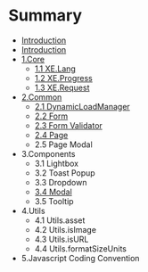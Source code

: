 # Summary

* [Introduction](README.md)
* [Introduction](introduction.md)
* [1.Core](core.md)
  * [1.1 XE.Lang](lang.md)
  * [1.2 XE.Progress](12-xeprogress.md)
  * [1.3 XE.Request](13-xerequest.md)
* [2.Common](2common.md)
  * [2.1 DynamicLoadManager](2common/21-dynamicloadmanager.md)
  * [2.2 Form](2common/22-form.md)
  * [2.3 Form Validator](2common/23-form-validation.md)
  * [2.4 Page](2common/24-page.md)
  * 2.5 Page Modal
* 3.Components
  * 3.1 Lightbox
  * 3.2 Toast Popup
  * 3.3 Dropdown
  * [3.4 Modal](modal.md)
  * 3.5 Tooltip
* 4.Utils
  * 4.1 Utils.asset
  * 4.2 Utils.isImage
  * 4.3 Utils.isURL
  * 4.4 Utils.formatSizeUnits
* 5.Javascript Coding Convention

